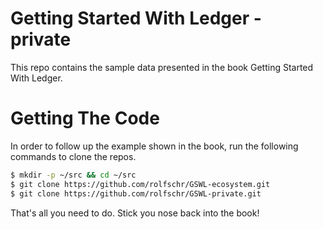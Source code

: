 # Getting Started With Ledger - private

This repo contains the sample data presented in the book Getting Started With Ledger.

# Getting The Code

In order to follow up the example shown in the book, run the following commands to clone the repos.

```bash
$ mkdir -p ~/src && cd ~/src
$ git clone https://github.com/rolfschr/GSWL-ecosystem.git
$ git clone https://github.com/rolfschr/GSWL-private.git
```

That's all you need to do.
Stick you nose back into the book!
